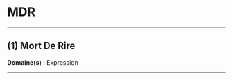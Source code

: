 # MDR

---------------------------------------

## (1) Mort De Rire

**Domaine(s)** : Expression

----------------------------------------
